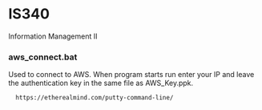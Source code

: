 # IS340
Information Management II


<h3>aws_connect.bat</h3>
      Used to connect to AWS. When program starts run enter your IP and leave the authentication key in the same file as AWS_Key.ppk.

      https://etherealmind.com/putty-command-line/ 
